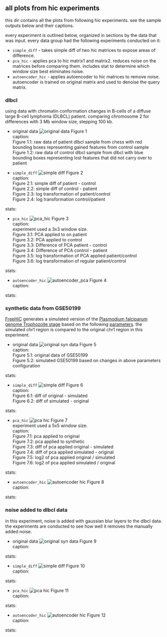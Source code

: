 ## all plots from hic experiments
this dir contains all the plots from following hic experiments. see the sample outputs below and their captions.

every experiment is outlined below, organized in sections by the data that was input. every data group had the following experiments conducted on it:
* `simple_diff` - takes simple diff of two hic matrices to expose areas of difference.
* `pca_hic` - applies pca to hic matrix1 and matrix2. reduces noise on the matrices before comparing them. includes stat to determine which window size best eliminates noise.
* `autoencoder_hic` - applies autoencoder to hic matrices to remove noise. autoencoder is trained on original matrix and used to denoise the query matrix. 

### dlbcl 
using data with chromatin conformation changes in B-cells of a diffuse large B-cell lymphoma (DLBCL) patient.
comparing chromosome 2 for differences with 3 Mb window size, stepping 100 kb. 

* original data
![original data](dlbcl/original_data.png)
Figure 1 <br>
caption: <br>
Figure 1.1: raw data of patient dlbcl sample from chess with red bounding boxes representing gained features from control sample <br>
Figure 1.2: raw data of control dlbcl sample from dlbcl with blue bounding boxes representing lost features that did not carry over to patient <br>

* `simple_diff`
![simple diff](dlbcl/simple_diff.png)
Figure 2 <br>
caption:  <br>
Figure 2.1: simple diff of patient - control <br>
Figure 2.2: simple diff of control - patient <br>
Figure 2.3: log transformation of patient/control <br>
Figure 2.4: log transformation control/patient <br>

stats: <br>

* `pca_hic`
![pca_hic](dlbcl/pca_hic.png)
Figure 3 <br>
caption: <br>
experiment used a 3x3 window size. <br>
Figure 3.1: PCA applied to on patient <br>
Figure 3.2: PCA applied to control <br>
Figure 3.3: Difference of PCA patient - control <br>
Figure 3.4: Difference of PCA control - patient <br>
Figure 3.5: log transformation of PCA applied patient/control <br>
Figure 3.6: log transformation of regular patient/control <br>

stats: <br>


* `autoencoder_hic`
![autoencoder_pca](dlbcl/autoencoder_hic.png)
Figure 4 <br>
caption: <br>

stats: <br>

### synthetic data from GSE50199
[FreeHiC](https://github.com/yezhengSTAT/FreeHiC) generates a simulated version of the [Plasmodium falciparum genome Trophozoite stage](https://noble.gs.washington.edu/proj/plasmo3d/) based on the following [parameters](https://github.com/yezhengSTAT/FreeHiC/blob/master/FreeHiC_parameters). the simulated chr1 region is compared to the original chr1 region in this experiment. 

* original data
![original syn data](syn/original_data.png)
Figure 5 <br>
caption: <br>
Figure 5.1: original data of GSE50199 <br>
Figure 5.2: simulated GSE50199 based on changes in above parameters configuration <br>

stats: <br>

* `simple_diff`
![simple diff](syn/simple_diff.png)
Figure 6 <br>
caption: <br>
Figure 6.1: diff of original - simulated <br>
Figure 6.2: diff of simulated - original <br>

stats: <br>

* `pca_hic` 
![pca hic](syn/pca_hic.png)
Figure 7 <br>
experiment used a 5x5 window size. <br>
caption: <br>
Figure 7.1: pca applied to original <br>
Figure 7.2: pca applied to synthetic <br>
Figure 7.3: diff of pca applied original - simulated  <br>
Figure 7.4: diff of pca applied simulated - original <br>
Figure 7.5: log2 of pca applied original / simulated <br>
Figure 7.6: log2 of pca applied simulated / original <br>

stats: <br>

* `autoencoder_hic`
![autoencoder hic](syn/autoencoder_hic)
Figure 8 <br>
caption: <br>

stats: <br>

### noise added to dlbcl data
in this experiment, noise is added with gaussian blur layers to the dlbcl data. the experiments are conducted to see how well it removes the manually added noise.

* original data
![original syn data](noise/original_data.png)
Figure 9 <br>
caption: <br>

stats: <br>

* `simple_diff`
![simple diff](noise/simple_diff.png)
Figure 10 <br>
caption: <br>

stats: <br>

* `pca_hic` 
![pca hic](noise/pca_hic.png)
Figure 11 <br>
caption: <br>

stats: <br>

* `autoencoder_hic`
![autoencoder hic](noise/autoencoder_hic)
Figure 12 <br>
caption: <br>

stats: <br>